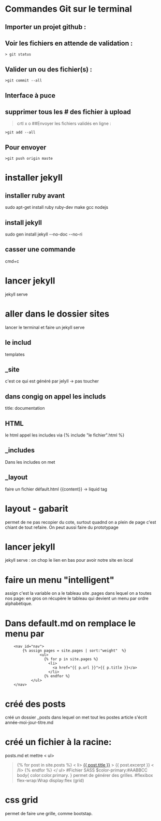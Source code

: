 # Commandes Git sur le terminal

## Importer un projet github :
## Voir les fichiers en attende de validation :

    > git status

## Valider un ou des fichier(s) :

    >git commit --all
## Interface à puce 
## supprimer tous les # des fichier à upload
>crtl x
>o
##Envoyer les fichiers validés en ligne :

    >git add --all
## Pour envoyer
    >git push origin maste

# installer jekyll
## installer ruby avant
sudo apt-get install ruby ruby-dev make gcc nodejs
## install jekyll
sudo gen install jekyll --no-doc --no-ri
## casser une commande
cmd+c
# lancer jekyll
jekyll serve
# aller dans le dossier sites
lancer le terminal et faire un jekyll serve 
## le includ 
templates
## _site
c'est ce qui est généré par jelyll -> pas toucher 
## dans congig on appel les includs 
title: documentation
## HTML
le html appel les includes via {% include "le fichier".html %}
## _includes
Dans les includes on met <title>{{ site."le fichier" }}</title>
## _layout
faire un fichier défault.html {{content}} -> liquid tag
# layout - gabarit
permet de ne pas recopier du cote, surtout quadnd on a plein de page c'est chiant de tout refaire. On peut aussi faire du prototypage

# lancer jekyll
jekyll serve : on chop le lien en bas pour avoir notre site en local

# faire un menu "intelligent"
assign c'est la variable on a le tableau site .pages dans lequel on a toutes nos page: en gros on récupère le tableau qui devient un menu par ordre alphabétique.
# Dans default.md on remplace le menu par 
		<nav id="nav">
            {% assign pages = site.pages | sort:"weight"  %}
                    <ul>
                      {% for p in site.pages %}
                        <li>
                          <a href="{{ p.url }}">{{ p.title }}</a>
                        </li>
                      {% endfor %}
                </ul>
		</nav>
    
# créé des posts 
créé un dossier _posts dans lequel on met tout les postes 
article s'écrit année-moi-jour-titre.md
# créé un fichier à la racine:
posts.md et mettre 
< ul>
 > {% for post in site.posts %}
  >  < li>
   >   <a href="{{ post.url }}">{{ post.title }}</a>
    >  {{ post.excerpt }}
>    < /li>
>  {% endfor %}
</ ul>
#Fichier SASS
$color-primary:#AABBCC
body{
color:color.primary.
}
permet de générer des grilles.
#flexibox
> flex-wrap:Wrap
> display:flex (grid)

# css grid
permet de faire une grille, comme bootstap.

